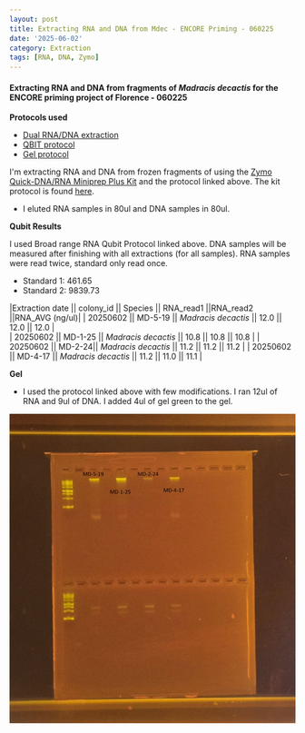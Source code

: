 ```yaml
---
layout: post
title: Extracting RNA and DNA from Mdec - ENCORE Priming - 060225
date: '2025-06-02'
category: Extraction
tags: [RNA, DNA, Zymo]
---
```


#### Extracting RNA and DNA from fragments of _Madracis decactis_ for the ENCORE priming project of Florence - 060225

**Protocols used**
- [Dual RNA/DNA extraction](https://fscucchia-labnotebooks.github.io/FScucchia_Putnam_Lab_Notebook/DNA-RNA-extraction-Zymo-kit/)
- [QBIT protocol](https://github.com/meschedl/MESPutnam_Open_Lab_Notebook/blob/master/_posts/2019-03-08-Qubit-Protocol.md)
- [Gel protocol](https://github.com/Kterpis/Putnam_Lab_Notebook/blob/master/_posts/2021-10-08-20211008-RNA-DNA-extractions-from-E5-project.md)

I'm extracting RNA and DNA from frozen fragments of using the [Zymo Quick-DNA/RNA Miniprep Plus Kit](https://www.zymoresearch.com/collections/quick-dna-rna-kits/products/quick-dna-rna-miniprep-plus-kit) and the protocol linked above. The kit protocol is found [here](https://github.com/FScucchia-LabNotebooks/FScucchia_Putnam_Lab_Notebook/blob/master/protocols/_d7003t_d7003_quick-dna-rna_miniprep_plus_kit.pdf).
- I eluted RNA samples in 80ul and DNA samples in 80ul.

**Qubit Results**

I used Broad range RNA Qubit Protocol linked above. DNA samples will be measured after finishing with all extractions (for all samples). RNA samples were read twice, standard only read once.
- Standard 1: 461.65
- Standard 2: 9839.73

|Extraction date || colony_id || Species || RNA_read1 ||RNA_read2 ||RNA_AVG (ng/ul)|
| 20250602 || MD-5-19 || *Madracis decactis*  || 12.0  || 12.0   || 12.0  |           
| 20250602 || MD-1-25 || *Madracis decactis* ||  10.8 || 10.8   || 10.8 |
| 20250602 || MD-2-24|| *Madracis decactis*  ||  11.2   || 11.2  || 11.2  |
| 20250602 || MD-4-17 || *Madracis decactis*  ||  11.2 || 11.0 || 11.1  |

**Gel**

- I used the protocol linked above with few modifications. I ran 12ul of RNA and 9ul of DNA. I added 4ul of gel green to the gel.

![Gel_DNA_RNA_02June2025_FS.jpg](https://github.com/flofields/Coral_Priming_Experiments_Summer_2024/blob/main/images/RNA_DNA_gels/Gel_DNA_RNA_02June2025_FS.jpg?raw=true)




